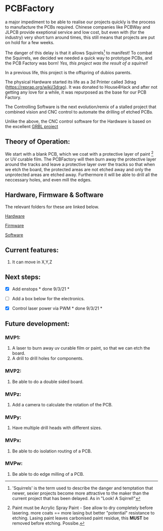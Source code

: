 # PCBFactory
a major impediment to be able to realise our projects quickly is the process to manufacture the PCBs required.  Chinese companies like PCBWay and JLPCB provide exeptional service and low cost, but even with (for the industry) very short turn around times, this still means that projects are put on hold for a few weeks.

The danger of this delay is that it allows Squirrels[^1] to manifest! To combat the Squirrels, we decided we needed a quick way to prototype PCBs, and the PCB Factory was born! *Yes, this project was the result of a squirrel!*

In a previous life, this project is the offspring of dubios parents.

The physical Hardware started its life as a 3d Printer called 3drag (https://reprap.org/wiki/3drag). It was donated to House4Hack and after not getting any love for a while, it was repurposed as the base for our PCB Factory.

The Controlling Software is the next evolution/remix of a stalled project that combined vision and CNC control to automate the drilling of etched PCBs.

Unlike the above, the CNC control software for the Hardware is based on the excellent [GRBL project](https://github.com/gnea/grbl)

## Theory of Operation:
We start with a blank PCB, which we coat with a protective layer of paint [^2] or UV curable film. The PCBFactory will then burn away the protective layer around the tracks and leave a protective layer over the tracks so that when we etch the board, the protected areas are not etched away and only the unprotected areas are etched away. Furthermore it will be able to drill all the neccessary holes, and even mill the edges.

## Hardware, Firmware & Software
The relevant folders for these are linked below.

[Hardware](Hardware/Readme.md)

[Firmware](Software/Readme.md)

[Software](Software/Readme.md)


## Current features:

1. It can move in X,Y,Z

## Next steps:

- [x] Add enstops  * done 9/3/21 *
- [ ] Add a box below for the electronics.
- [x] Control laser power via PWM  * done 9/3/21 *




## Future development:
### MVP1:
1. A laser to burn away uv curable film or paint, so that we can etch the board.
2. A drill to drill holes for components.

### MVP2:
1. Be able to do a double sided board.

### MVPz:
1. Add a camera to calculate the rotation of the PCB.

### MVPy:
1. Have multiple drill heads with different sizes.

### MVPx:
1. Be able to do isolation routing of a PCB.

### MVPw:
1. Be able to do edge milling of a PCB.

[^1]: 'Squirrels' is the term used to describe the danger and temptation that newer, sexier projects become more attractive to the maker than the current project that has been delayed.  As in "Look! A Sqirrel!"

[^2]: Paint must be Acrylic Spray Paint - See allow to dry completely before lasering.  more coats == more lasing but better "potential" resistance to etching.  Lasing paint leaves carbonised paint residue, this **MUST** be removed before etching.  Possibe.
